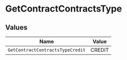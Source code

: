 # GetContractContractsType


## Values

| Name                             | Value                            |
| -------------------------------- | -------------------------------- |
| `GetContractContractsTypeCredit` | CREDIT                           |
